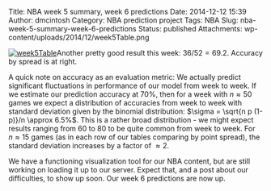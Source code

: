 Title: NBA week 5 summary, week 6 predictions
Date: 2014-12-12 15:39
Author: dmcintosh
Category: NBA prediction project
Tags: NBA
Slug: nba-week-5-summary-week-6-predictions
Status: published
Attachments: wp-content/uploads/2014/12/week5Table.png

[![week5Table]({static}/wp-content/uploads/2014/12/week5Table.png)]({static}/wp-content/uploads/2014/12/week5Table.png)Another pretty good result this week: $36/52 = 69.2%$. Accuracy by spread is at right.

A quick note on accuracy as an evaluation metric: We actually predict significant fluctuations in performance of our model from week to week. If we estimate our prediction accuracy at 70%, then for a week with $n\approx 50$ games we expect a distribution of accuracies from week to week with standard deviation given by the binomial distribution: $\sigma = \sqrt{n p (1-p)}/n \approx 6.5%$. This is a rather broad distribution - we might expect results ranging from $60%$ to $80%$ to be quite common from week to week. For $n \approx 15$ games (as in each row of our tables comparing by point spread), the standard deviation increases by a factor of $\approx 2$.

We have a functioning visualization tool for our NBA content, but are still working on loading it up to our server. Expect that, and a post about our difficulties, to show up soon. Our week 6 predictions are now up.
